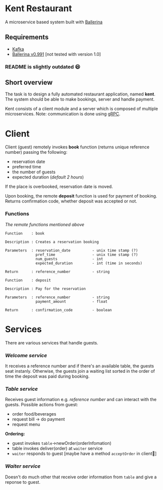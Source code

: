 # Kent Restaurant
A microservice based system built with [Ballerina](https://www.ballerina.io)

## Requirements
* [Kafka](https://kafka.apache.org/)
* [Ballerina v0.991](https://v0-991.ballerina.io/downloads/) [not tested with version 1.0]
### README is slightly outdated 😆

## Short overview
The task is to design a fully automated restaurant application, named **kent**. The system should be able to make bookings, server and handle payment. 

Kent consists of a client module and a server which is composed of multiple microservices. Note: communication is done using [gRPC](https://grpc.io/).

# Client
Client (guest) remotely invokes **book** function (returns unique reference number) passing the following:
* reservation date
* preferred time
* the number of guests
* expected duration (*default 2 hours*)

If the place is overbooked, reservation date is moved.

Upon booking, the remote **deposit** function is used for payment of booking. Returns confirmation code, whether deposit was accepted or not.

### Functions
*The remote functions mentioned above*
```
Function    : book

Description : Creates a reservation booking

Parameters  : reservation_date          - unix time stamp (?)
              pref_time                 - unix time stamp (?)
              num_guests                - int
              expected_duration         - int (time in seconds)

Return      : reference_number          - string
```
```
Function    : deposit

Description : Pay for the reservation

Parameters  : reference_number          - string
              payment_amount            - float

Return      : confirmation_code         - boolean
```

# Services
There are various services that handle guests.
### *Welcome service*
It receives a reference number and if there's an available table, the guests seat instanly. Otherwise, the guests join a waiting list sorted in the order of time the deposit was paid during booking.
### *Table service*
Receives guest information e.g. *reference number* and can interact with the guests. Possible actions from guest:
* order food/beverages
* request bill -> do payment
* request menu

**Ordering:**
* guest invokes `table`->newOrder(orderInfomation)
* table invokes deliver(order) at `waiter` service
* `waiter` responds to guest [maybe have a method `acceptOrder` in client🤷‍]

### *Waiter service*
Doesn't do much other that receive order information from `table` and give a reponse to guest.
